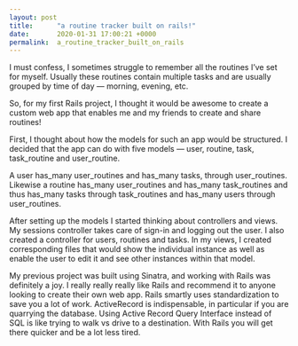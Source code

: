 ```yaml
---
layout: post
title:      "a routine tracker built on rails!"
date:       2020-01-31 17:00:21 +0000
permalink:  a_routine_tracker_built_on_rails
---
```



I must confess, I sometimes struggle to remember all the routines I’ve set for myself. Usually these routines contain multiple tasks and are usually grouped by time of day — morning, evening, etc.

So, for my first Rails project, I thought it would be awesome to create a custom web app that enables me and my friends to create and share routines!

First, I thought about how the models for such an app would be structured. I decided that the app can do with five models — user, routine, task, task_routine and user_routine.

A user has_many user_routines and has_many tasks, through user_routines. Likewise a routine has_many user_routines and has_many task_routines and thus has_many tasks through task_routines and has_many users through user_routines.

After setting up the models I started thinking about controllers and views. My sessions controller takes care of sign-in and logging out the user. I also created a controller for users, routines and tasks. In my views, I created corresponding files that would show the individual instance as well as enable the user to edit it and see other instances within that model.

My previous project was built using Sinatra, and working with Rails was definitely a joy. I really really really like Rails and recommend it to anyone looking to create their own web app. Rails smartly uses standardization to save you a lot of work. ActiveRecord is indispensable, in particular if you are quarrying the database. Using Active Record Query Interface instead of SQL is like trying to walk vs drive to a destination. With Rails you will get there quicker and be a lot less tired.
